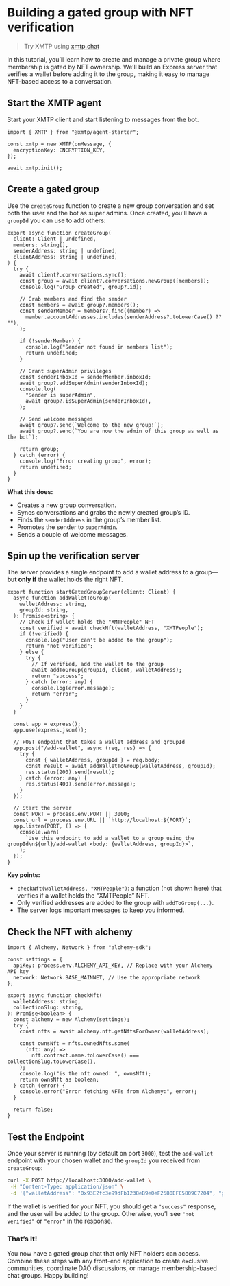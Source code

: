 # Building a gated group with NFT verification

> Try XMTP using [xmtp.chat](https://xmtp.chat)

In this tutorial, you’ll learn how to create and manage a private group where membership is gated by NFT ownership. We’ll build an Express server that verifies a wallet before adding it to the group, making it easy to manage NFT-based access to a conversation.

## Start the XMTP agent

Start your XMTP client and start listening to messages from the bot.

```tsx
import { XMTP } from "@xmtp/agent-starter";

const xmtp = new XMTP(onMessage, {
  encryptionKey: ENCRYPTION_KEY,
});

await xmtp.init();
```

## Create a gated group

Use the `createGroup` function to create a new group conversation and set both the user and the bot as super admins. Once created, you’ll have a `groupId` you can use to add others:

```tsx
export async function createGroup(
  client: Client | undefined,
  members: string[],
  senderAddress: string | undefined,
  clientAddress: string | undefined,
) {
  try {
    await client?.conversations.sync();
    const group = await client?.conversations.newGroup([members]);
    console.log("Group created", group?.id);

    // Grab members and find the sender
    const members = await group?.members();
    const senderMember = members?.find((member) =>
      member.accountAddresses.includes(senderAddress?.toLowerCase() ?? ""),
    );

    if (!senderMember) {
      console.log("Sender not found in members list");
      return undefined;
    }

    // Grant superAdmin privileges
    const senderInboxId = senderMember.inboxId;
    await group?.addSuperAdmin(senderInboxId);
    console.log(
      "Sender is superAdmin",
      await group?.isSuperAdmin(senderInboxId),
    );

    // Send welcome messages
    await group?.send(`Welcome to the new group!`);
    await group?.send(`You are now the admin of this group as well as the bot`);

    return group;
  } catch (error) {
    console.log("Error creating group", error);
    return undefined;
  }
}
```

**What this does:**

- Creates a new group conversation.
- Syncs conversations and grabs the newly created group’s ID.
- Finds the `senderAddress` in the group’s member list.
- Promotes the sender to `superAdmin`.
- Sends a couple of welcome messages.

## Spin up the verification server

The server provides a single endpoint to add a wallet address to a group—**but only if** the wallet holds the right NFT.

```tsx [src/index.ts]
export function startGatedGroupServer(client: Client) {
  async function addWalletToGroup(
    walletAddress: string,
    groupId: string,
  ): Promise<string> {
    // Check if wallet holds the "XMTPeople" NFT
    const verified = await checkNft(walletAddress, "XMTPeople");
    if (!verified) {
      console.log("User can't be added to the group");
      return "not verified";
    } else {
      try {
        // If verified, add the wallet to the group
        await addToGroup(groupId, client, walletAddress);
        return "success";
      } catch (error: any) {
        console.log(error.message);
        return "error";
      }
    }
  }

  const app = express();
  app.use(express.json());

  // POST endpoint that takes a wallet address and groupId
  app.post("/add-wallet", async (req, res) => {
    try {
      const { walletAddress, groupId } = req.body;
      const result = await addWalletToGroup(walletAddress, groupId);
      res.status(200).send(result);
    } catch (error: any) {
      res.status(400).send(error.message);
    }
  });

  // Start the server
  const PORT = process.env.PORT || 3000;
  const url = process.env.URL || `http://localhost:${PORT}`;
  app.listen(PORT, () => {
    console.warn(
      `Use this endpoint to add a wallet to a group using the groupId\n${url}/add-wallet <body: {walletAddress, groupId}>`,
    );
  });
}
```

**Key points:**

- `checkNft(walletAddress, "XMTPeople")`: a function (not shown here) that verifies if a wallet holds the “XMTPeople” NFT.
- Only verified addresses are added to the group with `addToGroup(...)`.
- The server logs important messages to keep you informed.

## Check the NFT with alchemy

```tsx
import { Alchemy, Network } from "alchemy-sdk";

const settings = {
  apiKey: process.env.ALCHEMY_API_KEY, // Replace with your Alchemy API key
  network: Network.BASE_MAINNET, // Use the appropriate network
};

export async function checkNft(
  walletAddress: string,
  collectionSlug: string,
): Promise<boolean> {
  const alchemy = new Alchemy(settings);
  try {
    const nfts = await alchemy.nft.getNftsForOwner(walletAddress);

    const ownsNft = nfts.ownedNfts.some(
      (nft: any) =>
        nft.contract.name.toLowerCase() === collectionSlug.toLowerCase(),
    );
    console.log("is the nft owned: ", ownsNft);
    return ownsNft as boolean;
  } catch (error) {
    console.error("Error fetching NFTs from Alchemy:", error);
  }

  return false;
}
```

## Test the Endpoint

Once your server is running (by default on port `3000`), test the `add-wallet` endpoint with your chosen wallet and the `groupId` you received from `createGroup`:

```bash
curl -X POST http://localhost:3000/add-wallet \
 -H "Content-Type: application/json" \
 -d '{"walletAddress": "0x93E2fc3e99dFb1238eB9e0eF2580EFC5809C7204", "groupId": "b9ab876c87ef3cf63b81c8d45c824fae"}'
```

If the wallet is verified for your NFT, you should get a `"success"` response, and the user will be added to the group. Otherwise, you’ll see `"not verified"` or `"error"` in the response.

### That’s It!

You now have a gated group chat that only NFT holders can access. Combine these steps with any front-end application to create exclusive communities, coordinate DAO discussions, or manage membership-based chat groups. Happy building!
